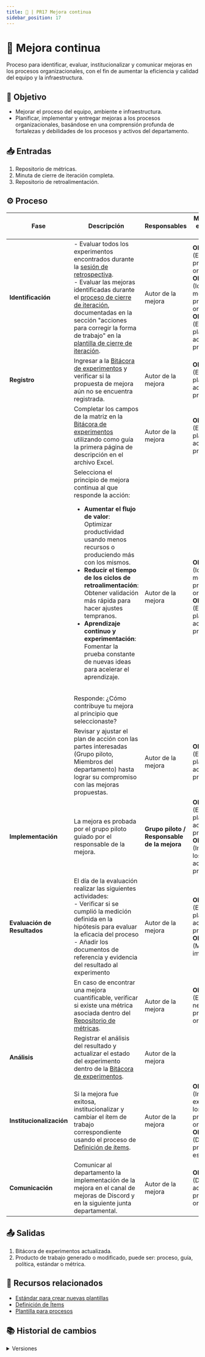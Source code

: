 ```yaml
---
title: 🥩 | PR17 Mejora continua
sidebar_position: 17
---
```


# 🥩 Mejora continua

Proceso para identificar, evaluar, institucionalizar y comunicar mejoras en los procesos organizacionales, con el fin de aumentar la eficiencia y calidad del equipo y la infraestructura.

## 🎯 Objetivo

- Mejorar el proceso del equipo, ambiente e infraestructura.
- Planificar, implementar y entregar mejoras a los procesos organizacionales, basándose en una comprensión profunda de fortalezas y debilidades de los procesos y activos del departamento.

## 📥 Entradas

1. Repositorio de métricas.
2. Minuta de cierre de iteración completa.
3. Repositorio de retroalimentación.

## ⚙️ Proceso

| Fase                         | Descripción                                                                                                                                                                                                                                                                                                                                                                                                                                                                                                                                         | Responsables                                | Meta y práctica específica del CMMI                                                                                                                                                                      |
| ---------------------------- | --------------------------------------------------------------------------------------------------------------------------------------------------------------------------------------------------------------------------------------------------------------------------------------------------------------------------------------------------------------------------------------------------------------------------------------------------------------------------------------------------------------------------------------------------- | ------------------------------------------- | -------------------------------------------------------------------------------------------------------------------------------------------------------------------------------------------------------- |
| **Identificación**           | - Evaluar todos los experimentos encontrados durante la [sesión de retrospectiva](/docs/procesos/PR30-proceso-cierre-iteracion).<br />- Evaluar las mejoras identificadas durante el [proceso de cierre de iteración](/docs/procesos/PR30-proceso-cierre-iteracion), documentadas en la sección "acciones para corregir la forma de trabajo" en la [plantilla de cierre de iteración](https://docs.google.com/document/d/1p4Vs9uLDJbLrukanRDvZcnA1uJzysstMTKZe_ogMffc/edit?usp=sharing).                                                            | Autor de la mejora                          | **OPF, SP 1.2** (Evaluar los procesos de la organización)<br />**OPF, SP 1.3** (Identificar las mejoras de proceso de la organización)<br />**OPF, SP 2.1** (Establecer los planes de acción de proceso) |
| **Registro**                 | Ingresar a la [Bitácora de experimentos](https://docs.google.com/spreadsheets/d/1ZUskMYliQ5rVRFKRUb73bi6RmcTdEz7id3t4mOOw-ZI/edit?usp=sharing) y verificar si la propuesta de mejora aún no se encuentra registrada.                                                                                                                                                                                                                                                                                                                                | Autor de la mejora                          | **OPF, SP 2.1** (Establecer los planes de acción de proceso)                                                                                                                                             |
|                              | Completar los campos de la matriz en la [Bitácora de experimentos](https://docs.google.com/spreadsheets/d/1ZUskMYliQ5rVRFKRUb73bi6RmcTdEz7id3t4mOOw-ZI/edit?usp=sharing) utilizando como guía la primera página de descripción en el archivo Excel.                                                                                                                                                                                                                                                                                                 | Autor de la mejora                          | **OPF, SP 2.1** (Establecer los planes de acción de proceso)                                                                                                                                             |
|                              | Selecciona el principio de mejora continua al que responde la acción:<br /><ul><li>**Aumentar el flujo de valor**: Optimizar productividad usando menos recursos o produciendo más con los mismos.</li><li>**Reducir el tiempo de los ciclos de retroalimentación**: Obtener validación más rápida para hacer ajustes tempranos.</li><li>**Aprendizaje continuo y experimentación**: Fomentar la prueba constante de nuevas ideas para acelerar el aprendizaje.</li></ul><br />Responde: ¿Cómo contribuye tu mejora al principio que seleccionaste? | Autor de la mejora                          | **OPF SP 1.3** (Identificar las mejoras de proceso de la organización)<br /> **OPF, SP 2.1** (Establecer los planes de acción de proceso)                                                                |
|                              | Revisar y ajustar el plan de acción con las partes interesadas (Grupo piloto, Miembros del departamento) hasta lograr su compromiso con las mejoras propuestas.                                                                                                                                                                                                                                                                                                                                                                                     | Autor de la mejora                          | **OPF, SP 2.1** (Establecer los planes de acción de proceso)                                                                                                                                             |
| **Implementación**           | La mejora es probada por el grupo piloto guiado por el responsable de la mejora.                                                                                                                                                                                                                                                                                                                                                                                                                                                                    | **Grupo piloto / Responsable de la mejora** | **OPF, SP 2.1** (Establecer los planes de acción de proceso)<br />**OPF, SP 2.2** (Implementar los planes de acción de proceso)                                                                          |
| **Evaluación de Resultados** | El día de la evaluación realizar las siguientes actividades:<br />- Verificar si se cumplió la medición definida en la hipótesis para evaluar la eficacia del proceso<br />- Añadir los documentos de referencia y evidencia del resultado al experimento                                                                                                                                                                                                                                                                                           | Autor de la mejora                          | **OPF, SP 2.1** (Establecer los planes de acción de proceso)<br />**OPF, SP 3.3** (Monitorizar la implementación)                                                                                        |
|                              | En caso de encontrar una mejora cuantificable, verificar si existe una métrica asociada dentro del [Repositorio de métricas](https://docs.google.com/spreadsheets/d/1XDG_ke056cm2wpmGG72bZ9amSe92V6GOusNDnodMi0U/edit).                                                                                                                                                                                                                                                                                                                             | Autor de la mejora                          | **OPF, SP 1.1** (Establecer las necesidades de proceso de la organización)                                                                                                                               |
| **Análisis**                 | Registrar el análisis del resultado y actualizar el estado del experimento dentro de la [Bitácora de experimentos](https://docs.google.com/spreadsheets/d/1ZUskMYliQ5rVRFKRUb73bi6RmcTdEz7id3t4mOOw-ZI/edit?usp=sharing).                                                                                                                                                                                                                                                                                                                           | Autor de la mejora                          |                                                                                                                                                                                                          |
| **Institucionalización**     | Si la mejora fue exitosa, institucionalizar y cambiar el ítem de trabajo correspondiente usando el proceso de [Definición de ítems](/docs/next/procesos/PR2-definicion-items).                                                                                                                                                                                                                                                                                                                                                                      | Autor de la mejora                          | **OPF, SP 3.4** (Incorporar las experiencias en los activos de proceso de la organización), **OPF, SP 3.2** (Desplegar procesos estándar)                                                                |
| **Comunicación**             | Comunicar al departamento la implementación de la mejora en el canal de mejoras de Discord y en la siguiente junta departamental.                                                                                                                                                                                                                                                                                                                                                                                                                   | Autor de la mejora                          | **OPF, SP 3.1** (Desplegar los activos de proceso de la organización)                                                                                                                                    |

## 📤 Salidas

1. Bitácora de experimentos actualizada.
2. Producto de trabajo generado o modificado, puede ser: proceso, guía, política, estándar o métrica.

## 📎 Recursos relacionados

- [Estándar para crear nuevas plantillas](/docs/next/standards/estandar-plantillas)
- [Definición de Ítems](/docs/next/procesos/PR2-definicion-items)
- [Plantilla para procesos](/docs/next/plantillas/plantilla-procesos)

## 📚 Historial de cambios

<details>
  <summary>Versiones</summary>
| **Versión** | **Descripción**              | **Fecha**  | **Colaborador**                        |
| -------------------- | ----------------------------- | ---------- | -------------------------------------- |
| **1.0.0**            | Creación inicial del proceso | 15/05/2025 | Paola María Garrido, Valeria Zúñiga |
| **1.1.0**            | Mapear OPF dentro del proceso | 26/05/2025 | Angel Mauricio Ramírez Herrera,  Paola María Garrido, Valeria Zúñiga |
| **1.1.1**            | Corregir OPF 1.3 | 28/05/2025 | Angel Mauricio Ramírez Herrera |
| **1.2.0**            | Añadir paso para OPF 2.1 | 02/06/2025 | Valeria Zúñiga |
</details>
